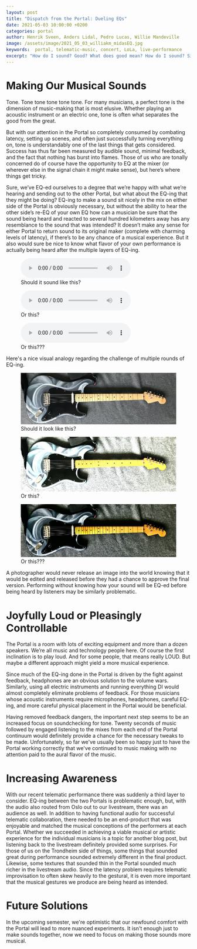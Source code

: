 ```yaml
---
layout: post
title: "Dispatch from the Portal: Dueling EQs"
date: 2021-05-03 10:00:00 +0200
categories: portal
author: Henrik Sveen, Anders Lidal, Pedro Lucas, Willie Mandeville
image: /assets/image/2021_05_03_williakm_midasEQ.jpg
keywords:  portal, telematic-music, concert, LoLa, live-performance
excerpt: "How do I sound? Good? What does good mean? How do I sound? Sigh..."
---
```


# Making Our Musical Sounds

Tone. Tone tone tone tone tone. For many musicians, a perfect tone is the dimension of music-making that is most elusive. Whether playing an acoustic instrument or an electric one, tone is often what separates the good from the great.

But with our attention in the Portal so completely consumed by combating latency, setting up scenes, and often just successfully turning everything on, tone is understandably one of the last things that gets considered. Success has thus far been measured by audible sound, minimal feedback, and the fact that nothing has burst into flames. Those of us who are tonally concerned do of course have the opportunity to EQ at the mixer (or wherever else in the signal chain it might make sense), but here’s where things get tricky.

Sure, we’ve EQ-ed ourselves to a degree that we’re happy with what we’re hearing and sending out to the other Portal, but what about the EQ-ing that they might be doing? EQ-ing to make a sound sit nicely in the mix on either side of the Portal is obviously necessary, but without the ability to hear the other side’s re-EQ of your own EQ how can a musician be sure that the sound being heard and reacted to several hundred kilometers away has any resemblance to the sound that was intended? It doesn’t make any sense for either Portal to return sound to its original maker (complete with charming levels of latency), if there’s to be any chance of a musical experience. But it also would sure be nice to know what flavor of your own performance is actually being heard after the multiple layers of EQ-ing.

<figure style="float: none">
  <audio controls>
    <source src="https://drive.google.com/uc?&id=12Rp5UAGbOkMHGkzEd5mP_TLQliDlcmuu" type="audio/mpeg">
    Alternate Text
  </audio>
  <figcaption>Should it sound like this?</figcaption>
</figure>

<figure style="float: none">
  <audio controls>
    <source src="https://drive.google.com/uc?&id=1JSTpBkiY1X7nc86NwuDUrR_EUgu6e4Gd" type="audio/mpeg">
    Alternate Text
  </audio>
  <figcaption>Or this?</figcaption>
</figure>

<figure style="float: none">
  <audio controls>
    <source src="https://drive.google.com/uc?&id=1eKX8twgMUfwLzLjhyH7hIdQ_b30ZX-He" type="audio/mpeg">
    Alternate Text
  </audio>
  <figcaption>Or this???</figcaption>
</figure>

Here's a nice visual analogy regarding the challenge of multiple rounds of EQ-ing.   
<figure style="float: none">
   <img src="/assets/image/2021_05_04_williakm_luitar1.jpeg" alt="guitar1" title="" width="auto" />
   <figcaption>Should it look like this?</figcaption>
</figure>

<figure style="float: none">
   <img src="/assets/image/2021_05_04_williakm_luitar2.jpeg" alt="guitar1" title="" width="auto" />
   <figcaption>Or this?</figcaption>
</figure>

<figure style="float: none">
   <img src="/assets/image/2021_05_04_williakm_luitar3.jpeg" alt="guitar1" title="" width="auto" />
   <figcaption>Or this???</figcaption>
</figure>

A photographer would never release an image into the world knowing that it would be edited and released before they had a chance to approve the final version. Performing without knowing how your sound will be EQ-ed before being heard by listeners may be similarly problematic.

# Joyfully Loud or Pleasingly Controllable

The Portal is a room with lots of exciting equipment and more than a dozen speakers. We’re all music and technology people here. Of course the first inclination is to play loud. And for some people, that means really LOUD. But maybe a different approach might yield a more musical experience.

Since much of the EQ-ing done in the Portal is driven by the fight against feedback, headphones are an obvious solution to the volume wars. Similarly, using all electric instruments and running everything DI would almost completely eliminate problems of feedback. For those musicians whose acoustic instruments require microphones,  headphones, careful EQ-ing, and more careful physical placement in the Portal would be beneficial.

Having removed feedback dangers, the important next step seems to be an increased focus on soundchecking for tone. Twenty seconds of music followed by engaged listening to the mixes from each end of the Portal continuum would definitely provide a chance for the necessary tweaks to be made. Unfortunately, so far we've usually been so happy just to have the Portal working correctly that we've continued to music making with no attention paid to the aural flavor of the music.

# Increasing Awareness

With our recent telematic performance there was suddenly a third layer to consider. EQ-ing between the two Portals is problematic enough, but, with the audio also routed from Oslo out to our livestream, there was an audience as well. In addition to having functional audio for successful telematic collaboration, there needed to be an end-product that was enjoyable and matched the musical conceptions of the performers at each Portal. Whether we succeeded in achieving a viable musical or artistic experience for the individual musicians is a topic for another blog post, but listening back to the livestream definitely provided some surprises. For those of us on the Trondheim side of things, some things that sounded great during performance sounded extremely different in the final product. Likewise, some textures that sounded thin in the Portal sounded much richer in the livestream audio. Since the latency problem requires telematic improvisation to often skew heavily to the gestural, it is even more important that the musical gestures we produce are being heard as intended.

# Future Solutions

In the upcoming semester, we're optimistic that our newfound comfort with the Portal will lead to more nuanced experiments. It isn't enough just to make sounds together, now we need to focus on making those sounds more musical.
